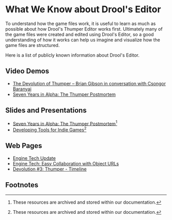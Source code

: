 # What We Know about Drool's Editor
To understand how the game files work, it is useful to learn as much as possible about how Drool's Thumper Editor works first. Ultimately many of the game files were created and edited using Drool's Editor, so a good understanding of how it works can help us imagine and visualize how the game files are structured.

Here is a list of publicly known information about Drool's Editor.

## Video Demos
* [The Devolution of Thumper – Brian Gibson in conversation with Csongor Baranyai](https://www.youtube.com/watch?v=GUZHY8GPfVg)
* [Seven Years in Alpha: The Thumper Postmortem](https://www.youtube.com/watch?v=ckm8_SEIXQM)

## Slides and Presentations
* [Seven Years in Alpha: The Thumper Postmortem](./archive/GDC2017_ThumperPostmortem.pdf)[^archived]
* [Developing Tools for Indie Games](./archive/kgc2014_marcflury.pptx)[^archived]

## Web Pages
* [Engine Tech Update](https://thumpergame.com/blog/2014/09/03/engine-tech-update)
* [Engine Tech: Easy Collaboration with Object URLs](https://thumpergame.com/blog/2013/10/29/engine-tech-easy-collaboration-with-object-urls)
* [Devolution #3: Thumper - Timeline](http://devolution.online/devolution-3-thumper-timeline/)

## Footnotes

[^archived]: These resources are archived and stored within our documentation.